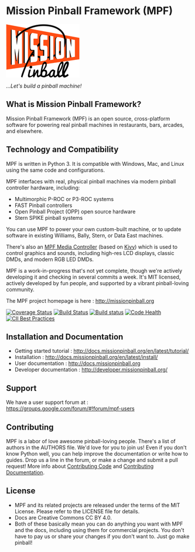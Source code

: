 Mission Pinball Framework (MPF)
===============================

<img align="center" height="146" src="mpf-logo-200.png"/>

<em>...Let's build a pinball machine!</em>

What is Mission Pinball Framework?
----------------------------------

Mission Pinball Framework (MPF) is an open source, cross-platform software for powering real pinball
machines in restaurants, bars, arcades, and elsewhere.

Technology and Compatibility
----------------------------

MPF is written in Python 3. It is compatible with Windows, Mac, and Linux using the same code and configurations.

MPF interfaces with real, physical pinball machines via modern pinball controller hardware, including:

* Multimorphic P-ROC or P3-ROC systems
* FAST Pinball controllers
* Open Pinball Project (OPP) open source hardware
* Stern SPIKE pinball systems

You can use MPF to power your own custom-built machine, or to update software in existing Williams, Bally,
Stern, or Data East machines.

There's also an [MPF Media Controller](https://github.com/missionpinball/mpf-mc/) (based on [Kivy](http://kivy.org))
which is used to control graphics and sounds, including high-res LCD displays, classic DMDs, and modern RGB LED DMDs.

MPF is a work-in-progress that's not yet complete, though we're actively developing it and checking in several commits a
week. It's MIT licensed, actively developed by fun people, and supported by a vibrant pinball-loving community.

The MPF project homepage is here : http://missionpinball.org

[![Coverage Status](https://coveralls.io/repos/missionpinball/mpf/badge.svg?branch=dev&service=github)](https://coveralls.io/github/missionpinball/mpf?branch=dev)
[![Build Status](https://travis-ci.org/missionpinball/mpf.svg?branch=dev)](https://travis-ci.org/missionpinball/mpf)
[![Build status](https://ci.appveyor.com/api/projects/status/ir15w3bo3kq19na1?svg=true)](https://ci.appveyor.com/project/toomanybrians/mpf)
[![Code Health](https://landscape.io/github/missionpinball/mpf/dev/landscape.svg?style=flat)](https://landscape.io/github/missionpinball/mpf/dev)
[![CII Best Practices](https://bestpractices.coreinfrastructure.org/projects/1687/badge)](https://bestpractices.coreinfrastructure.org/projects/1687)


Installation and Documentation
------------------------------
* Getting started tutorial : http://docs.missionpinball.org/en/latest/tutorial/
* Installation : http://docs.missionpinball.org/en/latest/install/
* User documentation : http://docs.missionpinball.org
* Developer documentation : http://developer.missionpinball.org/

Support
-------
We have a user support forum at : https://groups.google.com/forum/#!forum/mpf-users

Contributing
------------
MPF is a labor of love awesome pinball-loving people. There's a list of authors in the AUTHORS file. We'd love for you
to join us! Even if you don't know Python well, you can help improve the documentation or write how to guides. Drop us a
line in the forum, or make a change and submit a pull request! More info about [Contributing Code](http://docs.missionpinball.org/en/latest/about/contributing_to_mpf.html)
and [Contributing Documentation](http://docs.missionpinball.org/en/latest/about/contributing_to_mpf_docs.html).

License
-------
* MPF and its related projects are released under the terms of the MIT License. Please refer to the LICENSE file for details.
* Docs are Creative Commons CC BY 4.0.
* Both of these basically mean you can do anything you want with MPF and the docs, including using them for commercial
  projects. You don't have to pay us or share your changes if you don't want to. Just go make pinball!
